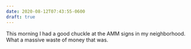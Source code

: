 ```yaml
---
date: 2020-08-12T07:43:55-0600
draft: true
---
```




This morning I had a good chuckle at the AMM signs in my neighborhood. What a massive waste of money that was.



